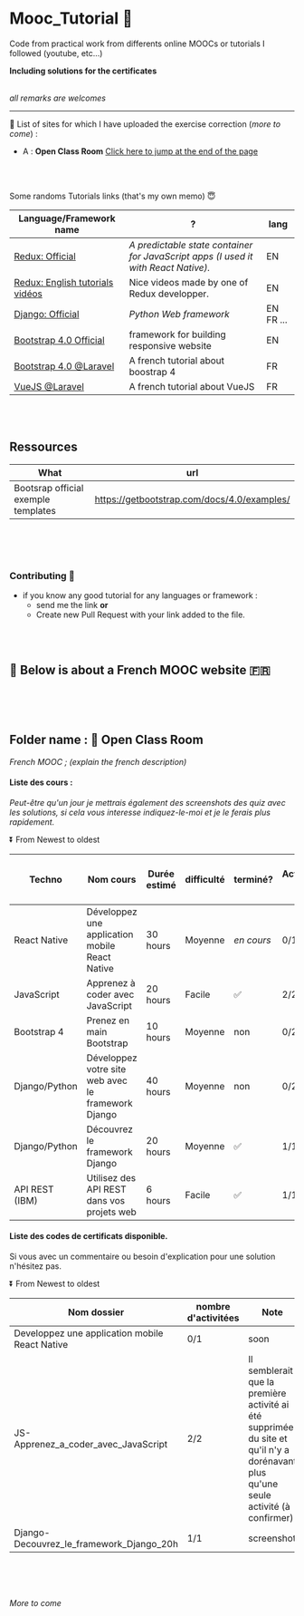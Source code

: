 # Mooc_Tutorial :construction_worker:
Code from practical work from differents online MOOCs or tutorials I followed (youtube, etc...)

**Including solutions for the certificates**
<br><br>

_all remarks are welcomes_

------



:necktie: List of sites for which I have uploaded the exercise correction (_more to come_) :
- A : **Open Class Room** [Click here to jump at the end of the page](#Folder-name-:-:orange_book:-Open-Class-Room)


<br>
<br>


Some randoms Tutorials links (that's my own memo) :innocent:

Language/Framework name | ? | lang
---- |---- |----
[Redux: Official](https://redux.js.org/) | _A predictable state container for JavaScript apps (I used it with React Native)._ | EN
[Redux: English tutorials vidéos](https://egghead.io/courses/getting-started-with-redux) | Nice videos made by one of Redux developper. |EN
[Django: Official](https://www.djangoproject.com/) | _Python Web framework_ | EN FR ...
[Bootstrap 4.0 Official](https://getbootstrap.com/docs/4.1/getting-started/introduction/) | framework for building responsive website | EN
[Bootstrap 4.0 @Laravel](https://laravel.sillo.org/bootstrap-4) | A french tutorial about boostrap 4 | FR
[VueJS @Laravel](http://laravel.sillo.org/vue-js) | A french tutorial about VueJS | FR

<br>
<br>

## Ressources

What | url
---- |----
Bootsrap official exemple templates | https://getbootstrap.com/docs/4.0/examples/

<br>
<br>
<br>

### Contributing :pill:
* if you know any good tutorial for any languages or framework :
    * send me the link **or**
    * Create new Pull Request with your link added to the file.

<br>
<br>

## :leaves: Below is about a French MOOC website :fr:

<br>
<br>
<br>

## Folder name : :orange_book: Open Class Room 
_French MOOC ; (explain the french description)_

#### Liste des cours :  
_Peut-être qu'un jour je mettrais également des screenshots des quiz avec les solutions, si cela vous interesse indiquez-le-moi et je le ferais plus rapidement._

:arrow_double_down: From Newest to oldest

Techno | Nom cours | Durée estimé | difficulté | terminé? | Activités ? | lien vers le cours
--- |--- |--- |--- |--- |--- |--- |
React Native | Développez une application mobile React Native | 30 hours | Moyenne | _en cours_ | 0/1 | [lien](https://openclassrooms.com/fr/courses/4902061-developpez-une-application-mobile-react-native)
JavaScript | Apprenez à coder avec JavaScript | 20 hours | Facile | :white_check_mark: | 2/2 | [lien](https://openclassrooms.com/fr/courses/2984401-apprenez-a-coder-avec-javascript)
Bootstrap 4 | Prenez en main Bootstrap | 10 hours | Moyenne | non | 0/2 | [lien](https://openclassrooms.com/fr/courses/1885491-prenez-en-main-bootstrap)
Django/Python | Développez votre site web avec le framework Django | 40 hours | Moyenne | non | 0/2 | [lien](https://openclassrooms.com/fr/courses/1871271-developpez-votre-site-web-avec-le-framework-django)
Django/Python | Découvrez le framework Django | 20 hours | Moyenne | :white_check_mark: | 1/1 | [lien](https://openclassrooms.com/fr/courses/4425076-decouvrez-le-framework-django)
API REST (IBM) | Utilisez des API REST dans vos projets web | 6 hours | Facile | :white_check_mark: | 1/1 | [lien](https://openclassrooms.com/fr/courses/3449001-utilisez-des-api-rest-dans-vos-projets-web)



#### Liste des codes de certificats disponible. 

Si vous avec un commentaire ou besoin d'explication pour une solution n'hésitez pas.

:arrow_double_down: From Newest to oldest

Nom dossier | nombre d'activitées | Note
--- |--- |--- 
Developpez une application mobile React Native | 0/1 | soon
JS-Apprenez_a_coder_avec_JavaScript | 2/2 | Il semblerait que la première activité ai été supprimée du site et qu'il n'y a dorénavant plus qu'une seule activité (à confirmer)
Django-Decouvrez_le_framework_Django_20h | 1/1 | screenshot




<br>
<br>
<br>


    

_More to come_

